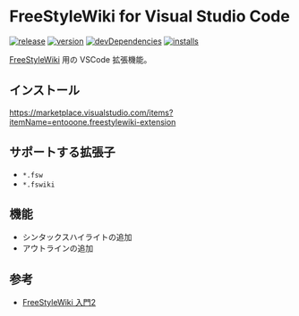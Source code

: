 # FreeStyleWiki for Visual Studio Code

[![release](https://img.shields.io/github/workflow/status/entooone/freestylewiki-vscode/release?label=release&logo=github)](https://github.com/entooone/freestylewiki-vscode/actions?query=workflow%3Arelease)
[![version](https://img.shields.io/vscode-marketplace/v/entooone.freestylewiki-extension.svg?style=flat&logo=visual%20studio%20code&label=vscode%20marketplace)](https://marketplace.visualstudio.com/items?itemName=entooone.freestylewiki-extension)
[![devDependencies](https://img.shields.io/david/dev/entooone/freestylewiki-vscode?label=devDependencies&logo=node.js&logoColor=white)](https://david-dm.org/entooone/freestylewiki-vscode?type=dev)
[![installs](https://img.shields.io/vscode-marketplace/i/entooone.freestylewiki-extension.svg?style=flat)](https://marketplace.visualstudio.com/items?itemName=entooone.freestylewiki-extension)

[FreeStyleWiki](https://fswiki.osdn.jp/cgi-bin/wiki.cgi) 用の VSCode 拡張機能。

## インストール

https://marketplace.visualstudio.com/items?itemName=entooone.freestylewiki-extension

## サポートする拡張子

- `*.fsw`
- `*.fswiki`

## 機能

- シンタックスハイライトの追加
- アウトラインの追加

## 参考

- [FreeStyleWiki 入門2](http://sumidagawa-shimizu.com/jugyo/wiki/wiki.cgi/teacher/GuideFSW?page=FreeStyleWiki+%C6%FE%CC%E72)
